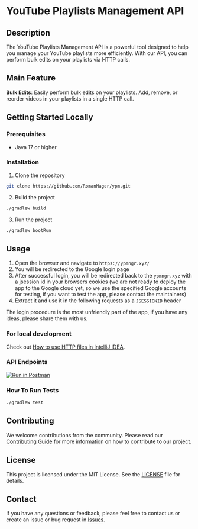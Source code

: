# YouTube Playlists Management API

## Description

The YouTube Playlists Management API is a powerful tool designed to help you manage your YouTube
playlists more efficiently. With our API, you can perform bulk edits on your playlists via HTTP calls.

## Main Feature

**Bulk Edits**: Easily perform bulk edits on your playlists. Add, remove, or reorder videos in
  your playlists in a single HTTP call.

## Getting Started Locally

### Prerequisites

- Java 17 or higher

### Installation

1. Clone the repository
```bash
git clone https://github.com/RomanMager/ypm.git
```

2. Build the project
```bash
./gradlew build
```

3. Run the project
```bash
./gradlew bootRun
```

## Usage

1. Open the browser and navigate to `https://ypmngr.xyz/`
2. You will be redirected to the Google login page
3. After successful login, you will be redirected back to the `ypmngr.xyz` with a jsession id in your
   browsers cookies (we are not ready to deploy the app to the Google
   cloud yet, so we use the specified Google accounts for testing, if you want to test the app,
   please contact the maintainers)
4. Extract it and use it in the following requests as a `JSESSIONID` header

The login procedure is the most unfriendly part of the app, if you have any ideas, please share them
with us.

### For local development

Check out [How to use HTTP files in IntelliJ IDEA](https://github.com/RomanMager/ypm/blob/main/docs/how_to_use_http_files.md).

### API Endpoints

<a href="https://www.postman.com/ypmanager/workspace/ypm-api"><img alt="Run in Postman" src="https://run.pstmn.io/button.svg"/></a>

### How To Run Tests

```bash
./gradlew test
```

## Contributing

We welcome contributions from the community. Please read
our [Contributing Guide](https://github.com/RomanMager/ypm/blob/main/.github/CONTRIBUTING.md) for
more information on how to contribute to our project.

## License

This project is licensed under the MIT License. See
the [LICENSE](https://github.com/RomanMager/ypm/blob/main/LICENSE) file for details.


## Contact

If you have any questions or feedback, please feel free to contact us or create an issue or bug
request in [Issues](https://github.com/RomanMager/ypm/issues/new/choose).
